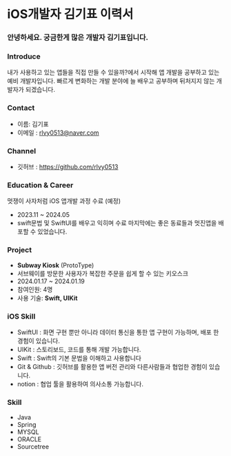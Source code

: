 # iOS개발자 김기표 이력서

### 안녕하세요. 궁금한게 많은 개발자 김기표입니다.

### Introduce
내가 사용하고 있는 앱들을 직접 만들 수 있을까?에서 시작해 앱 개발을 공부하고 있는 예비 개발자입니다.
빠르게 변화하는 개발 분야에 늘 배우고 공부하며 뒤처지지 않는 개발자가 되겠습니다.

### Contact
- 이름: 김기표
- 이메일 : rlvy0513@naver.com

### Channel
- 깃허브 : https://github.com/rlvy0513

### Education &  Career 
멋쟁이 사자처럼  iOS 앱개발 과정 수료 (예정)
- 2023.11 ~ 2024.05
- swift문법 및 SwiftUI를 배우고 익히며 수료 마지막에는 좋은 동료들과 멋진앱을 배포할 수 있었습니다.


### Project
- **Subway Kiosk** (ProtoType)
- 서브웨이를 방문한 사용자가 복잡한 주문을 쉽게 할 수 있는 키오스크
- 2024.01.17 ~ 2024.01.19
- 참여인원: 4명
- 사용 기술: **Swift, UIKit**

  
###  iOS Skill
- SwiftUI : 화면 구현 뿐만 아니라 데이터 통신을 통한 앱 구현이 가능하며, 배포 한 경험이 있습니다. 
- UIKit : 스토리보드, 코드를 통해 개발 가능합니다.
- Swift : Swift의 기본 문법을 이해하고 사용합니다
- Git & Github : 깃허브를 활용한 앱 버전 관리와 다른사람들과 협업한 경험이 있습니다.
- notion : 협업 툴을 활용하여 의사소통 가능합니다.

###  Skill
- Java
- Spring
- MYSQL
- ORACLE
- Sourcetree
